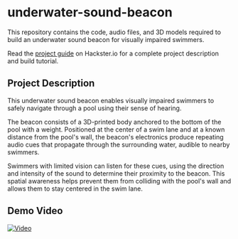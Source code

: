 # underwater-sound-beacon
This repository contains the code, audio files, and 3D models required to build an underwater sound beacon for visually impaired swimmers. 

Read the [project guide](https://www.hackster.io/rhammell/underwater-sound-beacons-for-visually-impaired-swimmers-b1aa85) on Hackster.io for a complete project description and build tutorial.

## Project Description
This underwater sound beacon enables visually impaired swimmers to safely navigate through a pool using their sense of hearing.

The beacon consists of a 3D-printed body anchored to the bottom of the pool with a weight. Positioned at the center of a swim lane and at a known distance from the pool's wall, the beacon's electronics produce repeating audio cues that propagate through the surrounding water, audible to nearby swimmers.

Swimmers with limited vision can listen for these cues, using the direction and intensity of the sound to determine their proximity to the beacon. This spatial awareness helps prevent them from colliding with the pool's wall and allows them to stay centered in the swim lane.

## Demo Video
[![Video](https://img.youtube.com/vi/7JQlHfV8p6E/0.jpg)](https://www.youtube.com/watch?v=7JQlHfV8p6E)
